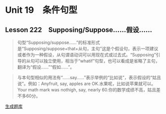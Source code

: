 ﻿ # Unit 19　条件句型
 ## Lesson 222　Supposing/Suppose……假设……
 
> 句型“Supposing/suppose……”的标准形式是“Supposing/suppose+that+从句，主句”这是个假设句，表示一项建议或者作为一种假设，从句谓语动词可以用现在式或过去式。“Supposing”引导的从句可以独立使用，相当于“whatif”句型，也可以看成是省略了主句，翻译为“假设……”“假如……”。

> 与本句型相似的用法有“……say……”表示举例的“比如说”，表示假设的“姑且说”。例如：Anyfruit, say, apples are OK.水果呢，比如说苹果就可以。Your math mark was nothigh, say, nearly 60.你的数学成绩不高，姑且差不多60分。


 [生成题库](./sentence/f222.json)